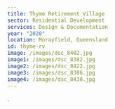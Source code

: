 ```yaml
---
title: Thyme Retirement Village
sector: Residential Development
services: Design & Documentation
year: "2020"
location: Morayfield, Queensland
id: thyme-rv
image: /images/dsc_8402.jpg
image1: /images/dsc_8382.jpg
image2: /images/dsc_8422.jpg
image3: /images/dsc_8386.jpg
image4: /images/dsc_8438.jpg
---
```


.
